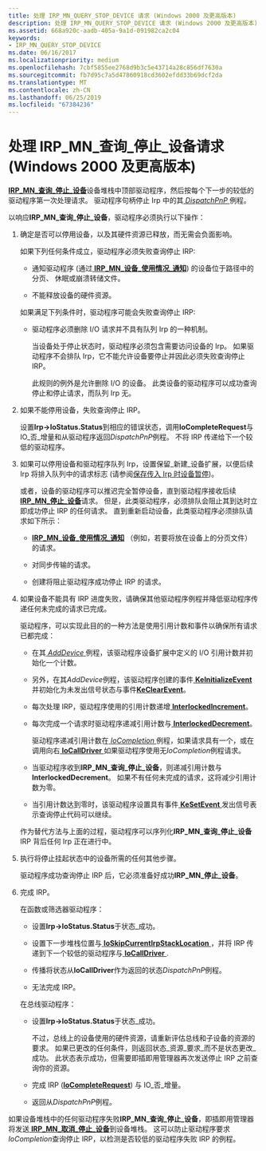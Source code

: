 ```yaml
---
title: 处理 IRP_MN_QUERY_STOP_DEVICE 请求 (Windows 2000 及更高版本)
description: 处理 IRP_MN_QUERY_STOP_DEVICE 请求 (Windows 2000 及更高版本)
ms.assetid: 668a920c-aadb-405a-9a1d-091982ca2c04
keywords:
- IRP_MN_QUERY_STOP_DEVICE
ms.date: 06/16/2017
ms.localizationpriority: medium
ms.openlocfilehash: 7cbf5855ee2768d9b3c5e43714a28c856df7630a
ms.sourcegitcommit: fb7d95c7a5d47860918cd3602efdd33b69dcf2da
ms.translationtype: MT
ms.contentlocale: zh-CN
ms.lasthandoff: 06/25/2019
ms.locfileid: "67384236"
---
```

# <a name="handling-an-irpmnquerystopdevice-request-windows-2000-and-later"></a>处理 IRP\_MN\_查询\_停止\_设备请求 (Windows 2000 及更高版本)





[ **IRP\_MN\_查询\_停止\_设备**](https://docs.microsoft.com/windows-hardware/drivers/kernel/irp-mn-query-stop-device)设备堆栈中顶部驱动程序，然后按每个下一步的较低的驱动程序第一次处理请求。 驱动程序句柄停止 Irp 中的其[ *DispatchPnP* ](https://docs.microsoft.com/windows-hardware/drivers/ddi/content/wdm/nc-wdm-driver_dispatch)例程。

以响应**IRP\_MN\_查询\_停止\_设备**，驱动程序必须执行以下操作：

1.  确定是否可以停用设备，以及其硬件资源已释放，而无需会负面影响。

    如果下列任何条件成立，驱动程序必须失败查询停止 IRP:

    -   通知驱动程序 (通过[ **IRP\_MN\_设备\_使用情况\_通知**](https://docs.microsoft.com/windows-hardware/drivers/kernel/irp-mn-device-usage-notification)) 的设备位于路径中的分页、 休眠或崩溃转储文件。

    -   不能释放设备的硬件资源。

    如果满足下列条件时，驱动程序可能会失败查询停止 IRP:

    -   驱动程序必须删除 I/O 请求并不具有队列 Irp 的一种机制。

        当设备处于停止状态时，驱动程序必须包含需要访问设备的 Irp。 如果驱动程序不会排队 Irp，它不能允许设备要停止并因此必须失败查询停止 IRP。

        此规则的例外是允许删除 I/O 的设备。 此类设备的驱动程序可以成功查询停止和停止请求，而队列 Irp 无。

2.  如果不能停用设备，失败查询停止 IRP。

    设置**Irp-&gt;IoStatus.Status**到相应的错误状态，调用**IoCompleteRequest**与 IO\_否\_增量和从驱动程序返回*DispatchPnP*例程。 不将 IRP 传递给下一个较低的驱动程序。

3.  如果可以停用设备和驱动程序队列 Irp，设置保留\_新建\_设备扩展，以便后续 Irp 将排入队列中的请求标志 (请参阅[保存传入 Irp 时设备暂停](holding-incoming-irps-when-a-device-is-paused.md))。

    或者，设备的驱动程序可以推迟完全暂停设备，直到驱动程序接收后续[ **IRP\_MN\_停止\_设备**](https://docs.microsoft.com/windows-hardware/drivers/kernel/irp-mn-stop-device)请求。 但是，此类驱动程序，必须排队会阻止其到达时立即成功停止 IRP 的任何请求。 直到重新启动设备，此类驱动程序必须排队请求如下所示：

    -   [**IRP\_MN\_设备\_使用情况\_通知**](https://docs.microsoft.com/windows-hardware/drivers/kernel/irp-mn-device-usage-notification) （例如，若要将放在设备上的分页文件） 的请求。

    -   对同步传输的请求。

    -   创建将阻止驱动程序成功停止 IRP 的请求。

4.  如果设备不能具有 IRP 进度失败，请确保其他驱动程序例程并降低驱动程序传递任何未完成的请求已完成。

    驱动程序，可以实现此目的的一种方法是使用引用计数和事件以确保所有请求已都完成：

    -   在其[ *AddDevice* ](https://docs.microsoft.com/windows-hardware/drivers/ddi/content/wdm/nc-wdm-driver_add_device)例程，该驱动程序设备扩展中定义的 I/O 引用计数并初始化一个计数。

    -   另外，在其*AddDevice*例程，该驱动程序创建的事件[ **KeInitializeEvent** ](https://docs.microsoft.com/windows-hardware/drivers/ddi/content/wdm/nf-wdm-keinitializeevent)并初始化为未发出信号状态与事件[**KeClearEvent**](https://docs.microsoft.com/windows-hardware/drivers/ddi/content/wdm/nf-wdm-keclearevent)。
    -   每次处理 IRP，驱动程序使用的引用计数递增[ **InterlockedIncrement**](https://docs.microsoft.com/windows-hardware/drivers/ddi/content/wdm/nf-wdm-interlockedincrement)。

    -   每次完成一个请求时驱动程序递减引用计数与[ **InterlockedDecrement**](https://docs.microsoft.com/windows-hardware/drivers/ddi/content/wdm/nf-wdm-interlockeddecrement)。

        驱动程序递减引用计数在[ *IoCompletion* ](https://docs.microsoft.com/windows-hardware/drivers/ddi/content/wdm/nc-wdm-io_completion_routine)例程，如果请求具有一个，或在调用向右[ **IoCallDriver** ](https://docs.microsoft.com/windows-hardware/drivers/ddi/content/wdm/nf-wdm-iocalldriver)如果驱动程序使用无*IoCompletion*例程请求。

    -   当驱动程序收到**IRP\_MN\_查询\_停止\_设备**，则递减引用计数与**InterlockedDecrement**。 如果不有任何未完成的请求，这将减少引用计数为零。

    -   当引用计数达到零时，该驱动程序设置具有事件[ **KeSetEvent** ](https://docs.microsoft.com/windows-hardware/drivers/ddi/content/wdm/nf-wdm-kesetevent)发出信号表示查询停止代码可以继续。

    作为替代方法与上面的过程，驱动程序可以序列化**IRP\_MN\_查询\_停止\_设备**IRP 背后任何 Irp 正在进行中。

5.  执行将停止挂起状态中的设备所需的任何其他步骤。

    驱动程序成功查询停止 IRP 后，它必须准备好成功**IRP\_MN\_停止\_设备**。

6.  完成 IRP。

    在函数或筛选器驱动程序：

    -   设置**Irp-&gt;IoStatus.Status**于状态\_成功。

    -   设置下一步堆栈位置与[ **IoSkipCurrentIrpStackLocation** ](https://docs.microsoft.com/windows-hardware/drivers/kernel/mm-bad-pointer) ，并将 IRP 传递到下一个较低的驱动程序与[ **IoCallDriver** ](https://docs.microsoft.com/windows-hardware/drivers/ddi/content/wdm/nf-wdm-iocalldriver).

    -   传播将状态从**IoCallDriver**作为返回的状态*DispatchPnP*例程。

    -   无法完成 IRP。

    在总线驱动程序：

    -   设置**Irp-&gt;IoStatus.Status**于状态\_成功。

        不过，总线上的设备使用的硬件资源，请重新评估总线和子设备的资源的要求。 如果已更改的任何条件，则返回状态\_资源\_要求\_而不是状态更改\_成功。 此状态表示成功，但需要即插即用管理器再次发送停止 IRP 之前查询你的资源。

    -   完成 IRP ([**IoCompleteRequest**](https://docs.microsoft.com/windows-hardware/drivers/ddi/content/wdm/nf-wdm-iocompleterequest)) 与 IO\_否\_增量。

    -   返回从*DispatchPnP*例程。

如果设备堆栈中的任何驱动程序失败**IRP\_MN\_查询\_停止\_设备**，即插即用管理器将发送[ **IRP\_MN\_取消\_停止\_设备**](https://docs.microsoft.com/windows-hardware/drivers/kernel/irp-mn-cancel-stop-device)到设备堆栈。 这可以防止驱动程序要求*IoCompletion*查询停止 IRP，以检测是否较低的驱动程序失败 IRP 的例程。

 

 




